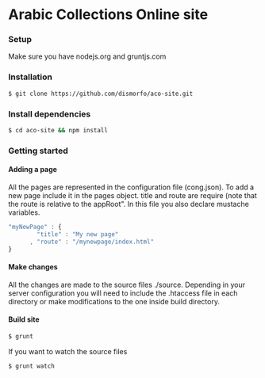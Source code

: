 Arabic Collections Online site
========

### Setup

Make sure you have nodejs.org and gruntjs.com

### Installation

```bash
$ git clone https://github.com/dismorfo/aco-site.git
```

### Install dependencies

```bash
$ cd aco-site && npm install
```

### Getting started
  
#### Adding a page
  
All the pages are represented in the configuration file (cong.json). To add a new page include it in the pages object.     title and route are require (note that the route is relative to the appRoot". In this file you also declare mustache       variables.
  
```javascript
"myNewPage" : {
        "title" : "My new page"
      , "route" : "/mynewpage/index.html"
}
```  

#### Make changes

All the changes are made to the source files ./source. Depending in your server configuration
you will need to include the .htaccess file in each directory or make modifications to the one
inside build directory.

#### Build site

```bash
$ grunt
```
  If you want to watch the source files

```bash
$ grunt watch
```
